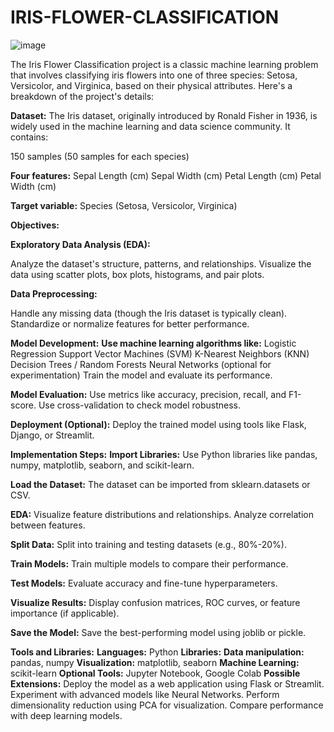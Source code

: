 # IRIS-FLOWER-CLASSIFICATION

![image](https://github.com/user-attachments/assets/601164f1-cf44-413f-967a-fa1f7086a87b)

The Iris Flower Classification project is a classic machine learning problem that involves classifying iris flowers into one of three species: Setosa, Versicolor, and Virginica, based on their physical attributes. Here's a breakdown of the project's details:

**Dataset:**
The Iris dataset, originally introduced by Ronald Fisher in 1936, is widely used in the machine learning and data science community. It contains:

150 samples (50 samples for each species)

**Four features:**
Sepal Length (cm)
Sepal Width (cm)
Petal Length (cm)
Petal Width (cm)

**Target variable:** Species (Setosa, Versicolor, Virginica)

**Objectives:**

**Exploratory Data Analysis (EDA):**

Analyze the dataset's structure, patterns, and relationships.
Visualize the data using scatter plots, box plots, histograms, and pair plots.

**Data Preprocessing:**

Handle any missing data (though the Iris dataset is typically clean).
Standardize or normalize features for better performance.

**Model Development:**
**Use machine learning algorithms like:**
Logistic Regression
Support Vector Machines (SVM)
K-Nearest Neighbors (KNN)
Decision Trees / Random Forests
Neural Networks (optional for experimentation)
Train the model and evaluate its performance.

**Model Evaluation:**
Use metrics like accuracy, precision, recall, and F1-score.
Use cross-validation to check model robustness.

**Deployment (Optional):**
Deploy the trained model using tools like Flask, Django, or Streamlit.

**Implementation Steps:**
**Import Libraries:**
Use Python libraries like pandas, numpy, matplotlib, seaborn, and scikit-learn.

**Load the Dataset:**
The dataset can be imported from sklearn.datasets or CSV.

**EDA:**
Visualize feature distributions and relationships.
Analyze correlation between features.

**Split Data:**
Split into training and testing datasets (e.g., 80%-20%).

**Train Models:**
Train multiple models to compare their performance.

**Test Models:**
Evaluate accuracy and fine-tune hyperparameters.

**Visualize Results:**
Display confusion matrices, ROC curves, or feature importance (if applicable).

**Save the Model:**
Save the best-performing model using joblib or pickle.

**Tools and Libraries:**
**Languages:** Python
**Libraries:**
**Data manipulation:** pandas, numpy
**Visualization:** matplotlib, seaborn
**Machine Learning:** scikit-learn
**Optional Tools:** Jupyter Notebook, Google Colab
**Possible Extensions:**
Deploy the model as a web application using Flask or Streamlit.
Experiment with advanced models like Neural Networks.
Perform dimensionality reduction using PCA for visualization.
Compare performance with deep learning models.
